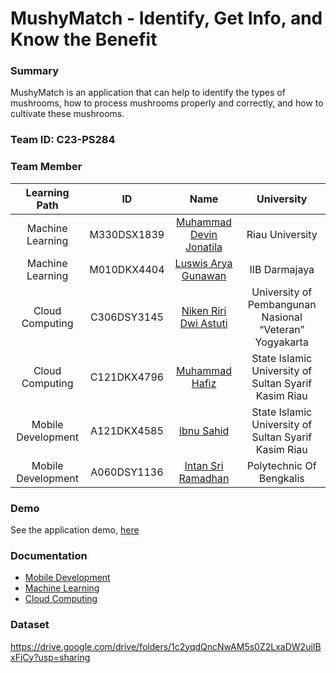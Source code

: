 # MushyMatch - Identify, Get Info, and Know the Benefit

### Summary
MushyMatch is an application that can help to identify the types of mushrooms, how to process mushrooms properly and correctly, and how to cultivate these mushrooms.

### Team ID: C23-PS284

### Team Member 

| Learning Path | ID | Name | University |
| :---------: | :---------------------------: | :--------------------: | :-----------------------------------------: |
| Machine Learning | M330DSX1839 | [Muhammad Devin Jonatila](https://github.com/mhddevin) | Riau University | 
| Machine Learning | M010DKX4404 | [Luswis Arya Gunawan](https://github.com/luswisarya) | IIB Darmajaya |
| Cloud Computing | C306DSY3145 | [Niken Riri Dwi Astuti](https://github.com/nikenriri) | University of Pembangunan Nasional “Veteran” Yogyakarta |
| Cloud Computing | C121DKX4796 | [Muhammad Hafiz]() | State Islamic University of Sultan Syarif Kasim Riau |
| Mobile Development | A121DKX4585 | [Ibnu Sahid](https://github.com/IBNU-SAHID) | State Islamic University of Sultan Syarif Kasim Riau |
| Mobile Development | A060DSY1136 | [Intan Sri Ramadhan](https://github.com/intansriramadhan) | Polytechnic Of Bengkalis |

### Demo 
See the application demo, [here]()

### Documentation
- [Mobile Development](https://github.com/IBNU-SAHID/MushyMatch)
- [Machine Learning]()
- [Cloud Computing](https://github.com/nikenriri/APIMD-MushyMatch2)

### Dataset
https://drive.google.com/drive/folders/1c2yqdQncNwAM5s0Z2LxaDW2uiIBxFjCy?usp=sharing
